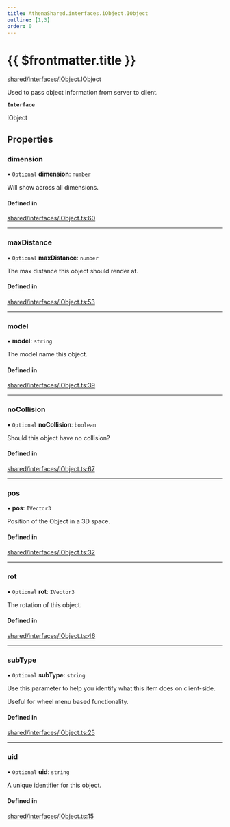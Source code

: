 ```yaml
---
title: AthenaShared.interfaces.iObject.IObject
outline: [1,3]
order: 0
---
```


# {{ $frontmatter.title }}


[shared/interfaces/iObject](../modules/shared_interfaces_iObject.md).IObject

Used to pass object information from server to client.

**`Interface`**

IObject

## Properties

### dimension

• `Optional` **dimension**: `number`

Will show across all dimensions.

#### Defined in

[shared/interfaces/iObject.ts:60](https://github.com/Stuyk/altv-athena/blob/4945ccd/src/core/shared/interfaces/iObject.ts#L60)

___

### maxDistance

• `Optional` **maxDistance**: `number`

The max distance this object should render at.

#### Defined in

[shared/interfaces/iObject.ts:53](https://github.com/Stuyk/altv-athena/blob/4945ccd/src/core/shared/interfaces/iObject.ts#L53)

___

### model

• **model**: `string`

The model name this object.

#### Defined in

[shared/interfaces/iObject.ts:39](https://github.com/Stuyk/altv-athena/blob/4945ccd/src/core/shared/interfaces/iObject.ts#L39)

___

### noCollision

• `Optional` **noCollision**: `boolean`

Should this object have no collision?

#### Defined in

[shared/interfaces/iObject.ts:67](https://github.com/Stuyk/altv-athena/blob/4945ccd/src/core/shared/interfaces/iObject.ts#L67)

___

### pos

• **pos**: `IVector3`

Position of the Object in a 3D space.

#### Defined in

[shared/interfaces/iObject.ts:32](https://github.com/Stuyk/altv-athena/blob/4945ccd/src/core/shared/interfaces/iObject.ts#L32)

___

### rot

• `Optional` **rot**: `IVector3`

The rotation of this object.

#### Defined in

[shared/interfaces/iObject.ts:46](https://github.com/Stuyk/altv-athena/blob/4945ccd/src/core/shared/interfaces/iObject.ts#L46)

___

### subType

• `Optional` **subType**: `string`

Use this parameter to help you identify what this item does on client-side.

Useful for wheel menu based functionality.

#### Defined in

[shared/interfaces/iObject.ts:25](https://github.com/Stuyk/altv-athena/blob/4945ccd/src/core/shared/interfaces/iObject.ts#L25)

___

### uid

• `Optional` **uid**: `string`

A unique identifier for this object.

#### Defined in

[shared/interfaces/iObject.ts:15](https://github.com/Stuyk/altv-athena/blob/4945ccd/src/core/shared/interfaces/iObject.ts#L15)
